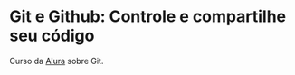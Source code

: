 # Git e Github: Controle e compartilhe seu código

Curso da [Alura](https://cursos.alura.com.br/course/git-github-controle-de-versao) sobre Git.
